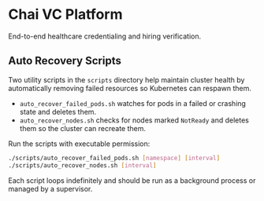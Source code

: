 # Chai VC Platform

End-to-end healthcare credentialing and hiring verification.

## Auto Recovery Scripts

Two utility scripts in the `scripts` directory help maintain cluster health by automatically removing failed resources so Kubernetes can respawn them.

- `auto_recover_failed_pods.sh` watches for pods in a failed or crashing state and deletes them.
- `auto_recover_nodes.sh` checks for nodes marked `NotReady` and deletes them so the cluster can recreate them.

Run the scripts with executable permission:

```bash
./scripts/auto_recover_failed_pods.sh [namespace] [interval]
./scripts/auto_recover_nodes.sh [interval]
```

Each script loops indefinitely and should be run as a background process or managed by a supervisor.
